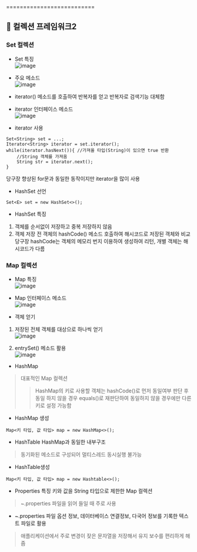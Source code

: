 









==========================
## :wrench: 컬렉션 프레임워크2
### Set 컬렉션  
* Set 특징  
![image](https://user-images.githubusercontent.com/96763658/175210632-0882ac22-0604-4f3f-85d2-1b8b714fe8c5.png)  

* 주요 메소드  
![image](https://user-images.githubusercontent.com/96763658/175210698-7563b3d6-f761-43af-8a2c-207e50bc1af9.png)  

* iterator()
메소드를 호출하여 반복자를 얻고 반복자로 검색기능 대체함

* iterator 인터페이스 메소드  
![image](https://user-images.githubusercontent.com/96763658/175210872-326d9103-613f-4120-bb42-d74c5913bf1d.png)  

* iterator 사용
```
Set<String> set = ...;
Iterator<String> iterator = set.iterator();
while(iterator.hasNext()){ //가져올 타입(String)이 있으면 true 반환
	//String 객체를 가져옴
	String str = iterator.next();
}
```
당구장 향상된 for문과 동일한 동작이지만 iterator을 많이 사용

* HashSet 선언
```
Set<E> set = new HashSet<>();
```
* HashSet 특징
1. 객체를 순서없이 저장하고 중복 저장하지 않음
2. 객체 저장 전 객체의 hashCode() 메소드 호출하여 해시코드로 저장된 객체와 비교
당구장 hashCode는 객체의 메모리 번지 이용하여 생성하여 리턴, 개별 객체는 해시코드가 다름 

### Map 컬렉션
* Map 특징  
![image](https://user-images.githubusercontent.com/96763658/175217599-fa6f508d-b14e-4b2e-9c05-11c5dee5923d.png)  

* Map 인터페이스 메소드  
![image](https://user-images.githubusercontent.com/96763658/175212663-53a36df6-cf2e-4d2a-938e-f10e1b30cb6f.png)


* 객체 얻기
1. 저장된 전체 객체를 대상으로 하나씩 얻기  
![image](https://user-images.githubusercontent.com/96763658/175213009-130fd5b4-bd33-45bb-bd41-021ce9b95801.png)  

2. entrySet() 메소드 활용  
![image](https://user-images.githubusercontent.com/96763658/175213226-4dfd2e14-3257-4ded-a186-bae1906acb03.png)  

* HashMap
> 대표적인 Map 컬렉션
>> HashMap의 키로 사용할 객체는 hashCode()로 먼저 동일여부 판단 후 동일 하지 않을 경우 equals()로 재판단하여 동일하지 않을 경우에만 다른 키로 설정 가능함	

* HashMap 생성
```
Map<키 타입, 값 타입> map = new HashMap<>();
```

* HashTable
HashMap과 동일한 내부구조
> 동기화된 메소드로 구성되어 멀티스레드 동시실행 불가능

* HashTable생성
```
Map<키 타입, 값 타입> map = new Hashtable<>();
```

* Properties 특징
키와 값을 String 타입으로 제한한 Map 컬렉션
> ~.properties 파일을 읽어 들일 때 주로 사용

* ~.properties 파일
옵션 정보, 데이터베이스 연결정보, 다국어 정보를 기록한 텍스트 파일로 활용
> 애플리케이션에서 주로 변경이 잦은 문자열을 저장해서 유지 보수를 편리하게 해줌
